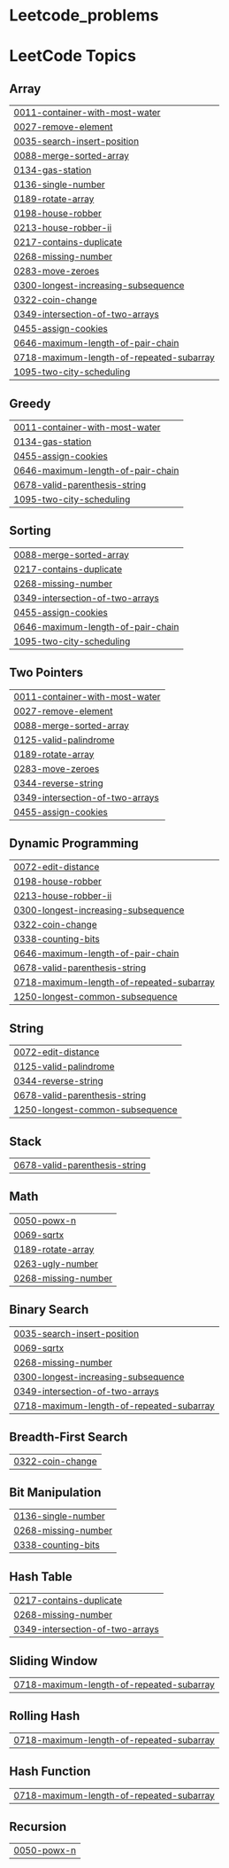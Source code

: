 # Leetcode_problems
<!---LeetCode Topics Start-->
# LeetCode Topics
## Array
|  |
| ------- |
| [0011-container-with-most-water](https://github.com/PeddintiKusuma/Leetcode_problems/tree/master/0011-container-with-most-water) |
| [0027-remove-element](https://github.com/PeddintiKusuma/Leetcode_problems/tree/master/0027-remove-element) |
| [0035-search-insert-position](https://github.com/PeddintiKusuma/Leetcode_problems/tree/master/0035-search-insert-position) |
| [0088-merge-sorted-array](https://github.com/PeddintiKusuma/Leetcode_problems/tree/master/0088-merge-sorted-array) |
| [0134-gas-station](https://github.com/PeddintiKusuma/Leetcode_problems/tree/master/0134-gas-station) |
| [0136-single-number](https://github.com/PeddintiKusuma/Leetcode_problems/tree/master/0136-single-number) |
| [0189-rotate-array](https://github.com/PeddintiKusuma/Leetcode_problems/tree/master/0189-rotate-array) |
| [0198-house-robber](https://github.com/PeddintiKusuma/Leetcode_problems/tree/master/0198-house-robber) |
| [0213-house-robber-ii](https://github.com/PeddintiKusuma/Leetcode_problems/tree/master/0213-house-robber-ii) |
| [0217-contains-duplicate](https://github.com/PeddintiKusuma/Leetcode_problems/tree/master/0217-contains-duplicate) |
| [0268-missing-number](https://github.com/PeddintiKusuma/Leetcode_problems/tree/master/0268-missing-number) |
| [0283-move-zeroes](https://github.com/PeddintiKusuma/Leetcode_problems/tree/master/0283-move-zeroes) |
| [0300-longest-increasing-subsequence](https://github.com/PeddintiKusuma/Leetcode_problems/tree/master/0300-longest-increasing-subsequence) |
| [0322-coin-change](https://github.com/PeddintiKusuma/Leetcode_problems/tree/master/0322-coin-change) |
| [0349-intersection-of-two-arrays](https://github.com/PeddintiKusuma/Leetcode_problems/tree/master/0349-intersection-of-two-arrays) |
| [0455-assign-cookies](https://github.com/PeddintiKusuma/Leetcode_problems/tree/master/0455-assign-cookies) |
| [0646-maximum-length-of-pair-chain](https://github.com/PeddintiKusuma/Leetcode_problems/tree/master/0646-maximum-length-of-pair-chain) |
| [0718-maximum-length-of-repeated-subarray](https://github.com/PeddintiKusuma/Leetcode_problems/tree/master/0718-maximum-length-of-repeated-subarray) |
| [1095-two-city-scheduling](https://github.com/PeddintiKusuma/Leetcode_problems/tree/master/1095-two-city-scheduling) |
## Greedy
|  |
| ------- |
| [0011-container-with-most-water](https://github.com/PeddintiKusuma/Leetcode_problems/tree/master/0011-container-with-most-water) |
| [0134-gas-station](https://github.com/PeddintiKusuma/Leetcode_problems/tree/master/0134-gas-station) |
| [0455-assign-cookies](https://github.com/PeddintiKusuma/Leetcode_problems/tree/master/0455-assign-cookies) |
| [0646-maximum-length-of-pair-chain](https://github.com/PeddintiKusuma/Leetcode_problems/tree/master/0646-maximum-length-of-pair-chain) |
| [0678-valid-parenthesis-string](https://github.com/PeddintiKusuma/Leetcode_problems/tree/master/0678-valid-parenthesis-string) |
| [1095-two-city-scheduling](https://github.com/PeddintiKusuma/Leetcode_problems/tree/master/1095-two-city-scheduling) |
## Sorting
|  |
| ------- |
| [0088-merge-sorted-array](https://github.com/PeddintiKusuma/Leetcode_problems/tree/master/0088-merge-sorted-array) |
| [0217-contains-duplicate](https://github.com/PeddintiKusuma/Leetcode_problems/tree/master/0217-contains-duplicate) |
| [0268-missing-number](https://github.com/PeddintiKusuma/Leetcode_problems/tree/master/0268-missing-number) |
| [0349-intersection-of-two-arrays](https://github.com/PeddintiKusuma/Leetcode_problems/tree/master/0349-intersection-of-two-arrays) |
| [0455-assign-cookies](https://github.com/PeddintiKusuma/Leetcode_problems/tree/master/0455-assign-cookies) |
| [0646-maximum-length-of-pair-chain](https://github.com/PeddintiKusuma/Leetcode_problems/tree/master/0646-maximum-length-of-pair-chain) |
| [1095-two-city-scheduling](https://github.com/PeddintiKusuma/Leetcode_problems/tree/master/1095-two-city-scheduling) |
## Two Pointers
|  |
| ------- |
| [0011-container-with-most-water](https://github.com/PeddintiKusuma/Leetcode_problems/tree/master/0011-container-with-most-water) |
| [0027-remove-element](https://github.com/PeddintiKusuma/Leetcode_problems/tree/master/0027-remove-element) |
| [0088-merge-sorted-array](https://github.com/PeddintiKusuma/Leetcode_problems/tree/master/0088-merge-sorted-array) |
| [0125-valid-palindrome](https://github.com/PeddintiKusuma/Leetcode_problems/tree/master/0125-valid-palindrome) |
| [0189-rotate-array](https://github.com/PeddintiKusuma/Leetcode_problems/tree/master/0189-rotate-array) |
| [0283-move-zeroes](https://github.com/PeddintiKusuma/Leetcode_problems/tree/master/0283-move-zeroes) |
| [0344-reverse-string](https://github.com/PeddintiKusuma/Leetcode_problems/tree/master/0344-reverse-string) |
| [0349-intersection-of-two-arrays](https://github.com/PeddintiKusuma/Leetcode_problems/tree/master/0349-intersection-of-two-arrays) |
| [0455-assign-cookies](https://github.com/PeddintiKusuma/Leetcode_problems/tree/master/0455-assign-cookies) |
## Dynamic Programming
|  |
| ------- |
| [0072-edit-distance](https://github.com/PeddintiKusuma/Leetcode_problems/tree/master/0072-edit-distance) |
| [0198-house-robber](https://github.com/PeddintiKusuma/Leetcode_problems/tree/master/0198-house-robber) |
| [0213-house-robber-ii](https://github.com/PeddintiKusuma/Leetcode_problems/tree/master/0213-house-robber-ii) |
| [0300-longest-increasing-subsequence](https://github.com/PeddintiKusuma/Leetcode_problems/tree/master/0300-longest-increasing-subsequence) |
| [0322-coin-change](https://github.com/PeddintiKusuma/Leetcode_problems/tree/master/0322-coin-change) |
| [0338-counting-bits](https://github.com/PeddintiKusuma/Leetcode_problems/tree/master/0338-counting-bits) |
| [0646-maximum-length-of-pair-chain](https://github.com/PeddintiKusuma/Leetcode_problems/tree/master/0646-maximum-length-of-pair-chain) |
| [0678-valid-parenthesis-string](https://github.com/PeddintiKusuma/Leetcode_problems/tree/master/0678-valid-parenthesis-string) |
| [0718-maximum-length-of-repeated-subarray](https://github.com/PeddintiKusuma/Leetcode_problems/tree/master/0718-maximum-length-of-repeated-subarray) |
| [1250-longest-common-subsequence](https://github.com/PeddintiKusuma/Leetcode_problems/tree/master/1250-longest-common-subsequence) |
## String
|  |
| ------- |
| [0072-edit-distance](https://github.com/PeddintiKusuma/Leetcode_problems/tree/master/0072-edit-distance) |
| [0125-valid-palindrome](https://github.com/PeddintiKusuma/Leetcode_problems/tree/master/0125-valid-palindrome) |
| [0344-reverse-string](https://github.com/PeddintiKusuma/Leetcode_problems/tree/master/0344-reverse-string) |
| [0678-valid-parenthesis-string](https://github.com/PeddintiKusuma/Leetcode_problems/tree/master/0678-valid-parenthesis-string) |
| [1250-longest-common-subsequence](https://github.com/PeddintiKusuma/Leetcode_problems/tree/master/1250-longest-common-subsequence) |
## Stack
|  |
| ------- |
| [0678-valid-parenthesis-string](https://github.com/PeddintiKusuma/Leetcode_problems/tree/master/0678-valid-parenthesis-string) |
## Math
|  |
| ------- |
| [0050-powx-n](https://github.com/PeddintiKusuma/Leetcode_problems/tree/master/0050-powx-n) |
| [0069-sqrtx](https://github.com/PeddintiKusuma/Leetcode_problems/tree/master/0069-sqrtx) |
| [0189-rotate-array](https://github.com/PeddintiKusuma/Leetcode_problems/tree/master/0189-rotate-array) |
| [0263-ugly-number](https://github.com/PeddintiKusuma/Leetcode_problems/tree/master/0263-ugly-number) |
| [0268-missing-number](https://github.com/PeddintiKusuma/Leetcode_problems/tree/master/0268-missing-number) |
## Binary Search
|  |
| ------- |
| [0035-search-insert-position](https://github.com/PeddintiKusuma/Leetcode_problems/tree/master/0035-search-insert-position) |
| [0069-sqrtx](https://github.com/PeddintiKusuma/Leetcode_problems/tree/master/0069-sqrtx) |
| [0268-missing-number](https://github.com/PeddintiKusuma/Leetcode_problems/tree/master/0268-missing-number) |
| [0300-longest-increasing-subsequence](https://github.com/PeddintiKusuma/Leetcode_problems/tree/master/0300-longest-increasing-subsequence) |
| [0349-intersection-of-two-arrays](https://github.com/PeddintiKusuma/Leetcode_problems/tree/master/0349-intersection-of-two-arrays) |
| [0718-maximum-length-of-repeated-subarray](https://github.com/PeddintiKusuma/Leetcode_problems/tree/master/0718-maximum-length-of-repeated-subarray) |
## Breadth-First Search
|  |
| ------- |
| [0322-coin-change](https://github.com/PeddintiKusuma/Leetcode_problems/tree/master/0322-coin-change) |
## Bit Manipulation
|  |
| ------- |
| [0136-single-number](https://github.com/PeddintiKusuma/Leetcode_problems/tree/master/0136-single-number) |
| [0268-missing-number](https://github.com/PeddintiKusuma/Leetcode_problems/tree/master/0268-missing-number) |
| [0338-counting-bits](https://github.com/PeddintiKusuma/Leetcode_problems/tree/master/0338-counting-bits) |
## Hash Table
|  |
| ------- |
| [0217-contains-duplicate](https://github.com/PeddintiKusuma/Leetcode_problems/tree/master/0217-contains-duplicate) |
| [0268-missing-number](https://github.com/PeddintiKusuma/Leetcode_problems/tree/master/0268-missing-number) |
| [0349-intersection-of-two-arrays](https://github.com/PeddintiKusuma/Leetcode_problems/tree/master/0349-intersection-of-two-arrays) |
## Sliding Window
|  |
| ------- |
| [0718-maximum-length-of-repeated-subarray](https://github.com/PeddintiKusuma/Leetcode_problems/tree/master/0718-maximum-length-of-repeated-subarray) |
## Rolling Hash
|  |
| ------- |
| [0718-maximum-length-of-repeated-subarray](https://github.com/PeddintiKusuma/Leetcode_problems/tree/master/0718-maximum-length-of-repeated-subarray) |
## Hash Function
|  |
| ------- |
| [0718-maximum-length-of-repeated-subarray](https://github.com/PeddintiKusuma/Leetcode_problems/tree/master/0718-maximum-length-of-repeated-subarray) |
## Recursion
|  |
| ------- |
| [0050-powx-n](https://github.com/PeddintiKusuma/Leetcode_problems/tree/master/0050-powx-n) |
<!---LeetCode Topics End-->